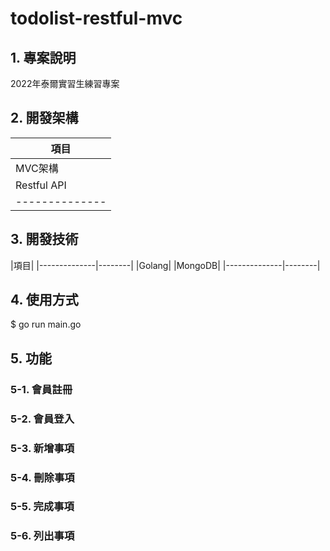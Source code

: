 # todolist-restful-mvc
## 1. 專案說明
2022年泰爾實習生練習專案
## 2. 開發架構
|項目|
|--------------|
|MVC架構        |
|Restful API   |
|--------------|
## 3. 開發技術
|項目|
|--------------|--------|
|Golang|
|MongoDB|
|--------------|--------|
## 4. 使用方式
  $ go run main.go
## 5. 功能
### 5-1. 會員註冊
### 5-2. 會員登入
### 5-3. 新增事項
### 5-4. 刪除事項
### 5-5. 完成事項
### 5-6. 列出事項
